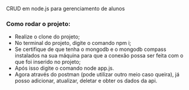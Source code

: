 CRUD em node.js para gerenciamento de alunos

### Como rodar o projeto:

- Realize o clone do projeto;
- No terminal do projeto, digite o comando npm i;
- Se certifique de que tenha o mongodb e o mongodb compass instalados na sua máquina para que a conexão possa ser feita com o que foi inserido no projeto;
- Após isso digite o comando node app.js.
- Agora através do postman (pode utilizar outro meio caso queira), já posso adicionar, atualizar, deletar e obter os dados da api.
